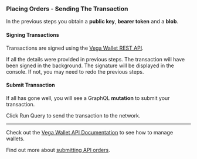 ### Placing Orders - Sending The Transaction

In the previous steps you obtain a **public key**, **bearer token** and a **blob**.

#### Signing Transactions

Transactions are signed using the <a href="https://docs.fairground.vega.xyz/wallet-api/#sign-a-transaction" target="_blank">Vega Wallet REST API</a>.

If all the details were provided in previous steps. The transaction will have been signed in the background. The signature will be displayed in the console. If not, you may need to redo the previous steps.

#### Submit Transaction

If all has gone well, you will see a GraphQL **mutation** to submit your transaction.

Click Run Query to send the transaction to the network.
___

Check out the <a href="https://docs.fairground.vega.xyz/docs/api-howtos/wallet/" target="_blank">Vega Wallet API Documentation</a> to see how to manage wallets.

Find out more about <a href="https://docs.fairground.vega.xyz/docs/api-howtos/submit-order/" target="_blank">submitting API orders</a>.
